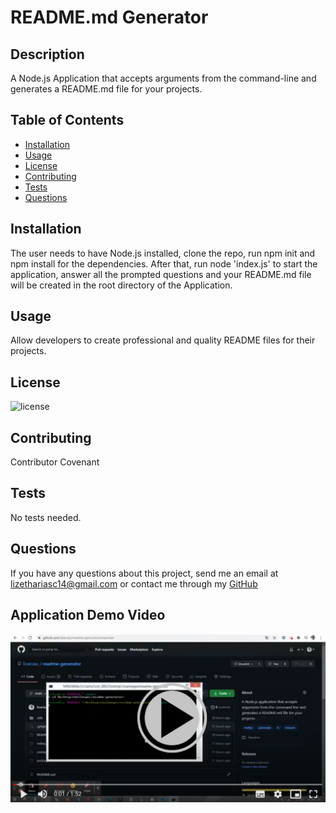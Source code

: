 
  # README.md Generator

  ## Description
  A Node.js Application that accepts arguments from the command-line and generates a README.md file for your projects.

  ## Table of Contents

* [Installation](#installation)
* [Usage](#usage)
* [License](#license)
* [Contributing](#contributing)
* [Tests](#tests)
* [Questions](#questions)

## Installation 
The user needs to have Node.js installed, clone the repo, run npm init and npm install for the dependencies. After that, run node 'index.js' to start the application, answer all the prompted questions and your README.md file will be created in the root directory of the Application.

## Usage
Allow developers to create professional and quality README files for their projects.

## License
![license](https://img.shields.io/badge/license-MIT-brightgreen)

## Contributing
Contributor Covenant

## Tests
No tests needed.

## Questions
If you have any questions about this project, send me an email at lizethariasc14@gmail.com or contact me through my [GitHub](https://github.com/lizariasc)

## Application Demo Video
[![Video Demo](video.png)](https://drive.google.com/file/d/1J8ZIj_HOdQawF7_b8ullZQxvcZVnnwCf/view)
